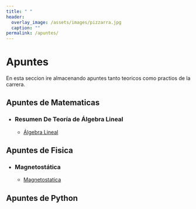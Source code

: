 ```yaml
---
title: " "
header:
  overlay_image: /assets/images/pizzarra.jpg
  caption: ""
permalink: /apuntes/
---
```


# Apuntes

En esta seccion ire almacenando apuntes tanto teoricos como practios de la carrera.

## Apuntes de Matematicas

- ### Resumen De Teoría de Álgebra Lineal
  
  - [Álgebra Lineal](/assets/docs/Resumen_Teorico_De_Algebra_Lineal.pdf "Álgebra Lineal")

## Apuntes de Fisica

- ### Magnetostática
  
  - [Magnetostatica](/assets/docs/Magnetismo.pdf "Magnetostática")

## Apuntes de Python